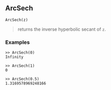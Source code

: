 ## ArcSech

```
ArcSech(z)
```

> returns the inverse hyperbolic secant of `z`.

### Examples
``` 
>> ArcSech(0)    
Infinity  
  
>> ArcSech(1)    
0

>> ArcSech(0.5)    
1.3169578969248166
``` 
  
